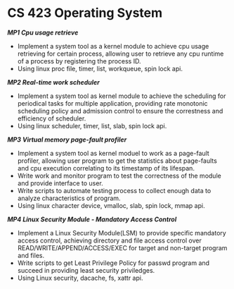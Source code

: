 # CS 423 Operating System

***MP1 Cpu usage retrieve***
- Implement a system tool as a kernel module to achieve cpu usage retrieving for certain process, allowing user to retrieve any cpu runtime of a process by registering the process ID.
- Using linux proc file, timer, list, workqueue, spin lock api.  

***MP2 Real-time work scheduler***
- Implement a system tool as kernel module to achieve the scheduling for periodical tasks for multiple application, providing rate monotonic scheduling policy and admission control to ensure the correstness and efficiency of scheduler. 
- Using linux scheduler, timer, list, slab, spin lock api.  

***MP3 Virtual memory page-fault profiler***
- Implement a system tool as kernel moduel to work as a page-fault profiler, allowing user program to get the statistics about page-faults and cpu execution correlating to its timestamp of its lifespan. 
- Write work and monitor program to test the correctness of the module and provide interface to user. 
- Write scripts to automate testing process to collect enough data to analyze characteristics of program.  
- Using linux character device, vmalloc, slab, spin lock, mmap api.  

***MP4 Linux Security Module - Mandatory Access Control***
- Implement a Linux Security Module(LSM) to provide specific mandatory access control, achieving directory and file access control over READ/WRITE/APPEND/ACCESS/EXEC for target and non-target program and files.  
- Write scripts to get Least Privilege Policy for passwd program and succeed in providing least security priviledges.  
- Using Linux security, dacache, fs, xattr api.
